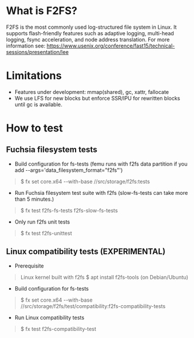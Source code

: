 What is F2FS?
=============
F2FS is the most commonly used log-structured file system in Linux. It supports
flash-friendly features such as adaptive logging, multi-head logging, fsync acceleration,
and node address translation.
For more information see: https://www.usenix.org/conference/fast15/technical-sessions/presentation/lee

Limitations
=============
* Features under development: mmap(shared), gc, xattr, fallocate
* We use LFS for new blocks but enforce SSR/IPU for rewritten blocks until gc is available.

How to test
=============
Fuchsia filesystem tests
-------------
* Build configuration for fs-tests
(femu runs with f2fs data partition if you add --args='data_filesystem_format="f2fs"')
> $ fx set core.x64 --with-base //src/storage/f2fs:tests

* Run Fuchsia filesystem test suite with f2fs (slow-fs-tests can take more than 5 minutes.)
> $ fx test f2fs-fs-tests f2fs-slow-fs-tests

* Only run f2fs unit tests
> $ fx test f2fs-unittest

Linux compatibility tests (EXPERIMENTAL)
-------------
* Prerequisite
> Linux kernel built with f2fs
> $ apt install f2fs-tools (on Debian/Ubuntu)

* Build configuration for fs-tests
> $ fx set core.x64 --with-base //src/storage/f2fs/test/compatibility:f2fs-compatibility-tests

* Run Linux compatibility tests
> $ fx test f2fs-compatibility-test
